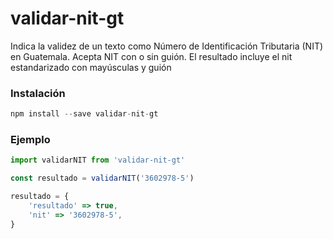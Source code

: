 # validar-nit-gt

Indica la validez de un texto como Número de Identificación Tributaria (NIT) en Guatemala.
Acepta NIT con o sin guión. El resultado incluye el nit estandarizado con mayúsculas y guión

### Instalación

```js
npm install --save validar-nit-gt
```

### Ejemplo
```js
import validarNIT from 'validar-nit-gt'

const resultado = validarNIT('3602978-5')

resultado = {
    'resultado' => true,
    'nit' => '3602978-5',
}
```
